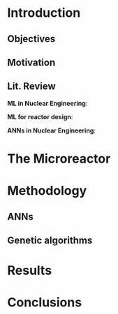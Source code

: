 # Introduction

## Objectives


## Motivation


## Lit. Review

**ML in Nuclear Engineering**:

**ML for reactor design**:

**ANNs in Nuclear Engineering**:


# The Microreactor



# Methodology

## ANNs

## Genetic algorithms


# Results


# Conclusions
